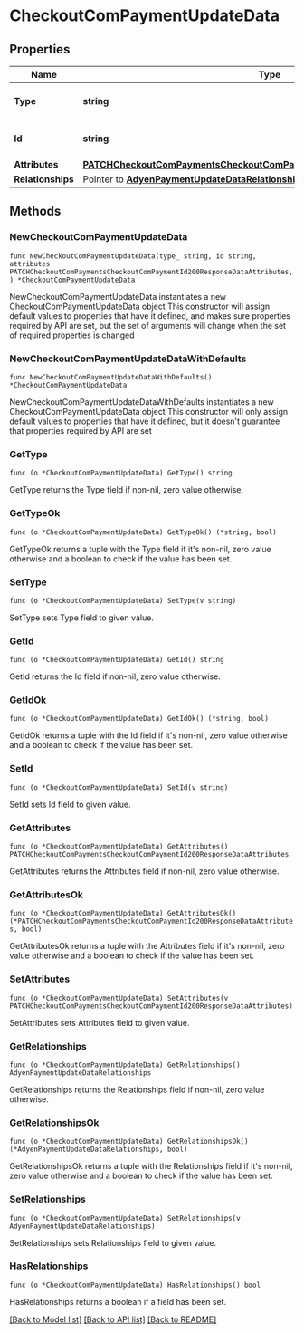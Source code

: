 # CheckoutComPaymentUpdateData

## Properties

Name | Type | Description | Notes
------------ | ------------- | ------------- | -------------
**Type** | **string** | The resource&#39;s type | [default to "checkout_com_payments"]
**Id** | **string** | The resource&#39;s id | 
**Attributes** | [**PATCHCheckoutComPaymentsCheckoutComPaymentId200ResponseDataAttributes**](PATCHCheckoutComPaymentsCheckoutComPaymentId200ResponseDataAttributes.md) |  | 
**Relationships** | Pointer to [**AdyenPaymentUpdateDataRelationships**](AdyenPaymentUpdateDataRelationships.md) |  | [optional] 

## Methods

### NewCheckoutComPaymentUpdateData

`func NewCheckoutComPaymentUpdateData(type_ string, id string, attributes PATCHCheckoutComPaymentsCheckoutComPaymentId200ResponseDataAttributes, ) *CheckoutComPaymentUpdateData`

NewCheckoutComPaymentUpdateData instantiates a new CheckoutComPaymentUpdateData object
This constructor will assign default values to properties that have it defined,
and makes sure properties required by API are set, but the set of arguments
will change when the set of required properties is changed

### NewCheckoutComPaymentUpdateDataWithDefaults

`func NewCheckoutComPaymentUpdateDataWithDefaults() *CheckoutComPaymentUpdateData`

NewCheckoutComPaymentUpdateDataWithDefaults instantiates a new CheckoutComPaymentUpdateData object
This constructor will only assign default values to properties that have it defined,
but it doesn't guarantee that properties required by API are set

### GetType

`func (o *CheckoutComPaymentUpdateData) GetType() string`

GetType returns the Type field if non-nil, zero value otherwise.

### GetTypeOk

`func (o *CheckoutComPaymentUpdateData) GetTypeOk() (*string, bool)`

GetTypeOk returns a tuple with the Type field if it's non-nil, zero value otherwise
and a boolean to check if the value has been set.

### SetType

`func (o *CheckoutComPaymentUpdateData) SetType(v string)`

SetType sets Type field to given value.


### GetId

`func (o *CheckoutComPaymentUpdateData) GetId() string`

GetId returns the Id field if non-nil, zero value otherwise.

### GetIdOk

`func (o *CheckoutComPaymentUpdateData) GetIdOk() (*string, bool)`

GetIdOk returns a tuple with the Id field if it's non-nil, zero value otherwise
and a boolean to check if the value has been set.

### SetId

`func (o *CheckoutComPaymentUpdateData) SetId(v string)`

SetId sets Id field to given value.


### GetAttributes

`func (o *CheckoutComPaymentUpdateData) GetAttributes() PATCHCheckoutComPaymentsCheckoutComPaymentId200ResponseDataAttributes`

GetAttributes returns the Attributes field if non-nil, zero value otherwise.

### GetAttributesOk

`func (o *CheckoutComPaymentUpdateData) GetAttributesOk() (*PATCHCheckoutComPaymentsCheckoutComPaymentId200ResponseDataAttributes, bool)`

GetAttributesOk returns a tuple with the Attributes field if it's non-nil, zero value otherwise
and a boolean to check if the value has been set.

### SetAttributes

`func (o *CheckoutComPaymentUpdateData) SetAttributes(v PATCHCheckoutComPaymentsCheckoutComPaymentId200ResponseDataAttributes)`

SetAttributes sets Attributes field to given value.


### GetRelationships

`func (o *CheckoutComPaymentUpdateData) GetRelationships() AdyenPaymentUpdateDataRelationships`

GetRelationships returns the Relationships field if non-nil, zero value otherwise.

### GetRelationshipsOk

`func (o *CheckoutComPaymentUpdateData) GetRelationshipsOk() (*AdyenPaymentUpdateDataRelationships, bool)`

GetRelationshipsOk returns a tuple with the Relationships field if it's non-nil, zero value otherwise
and a boolean to check if the value has been set.

### SetRelationships

`func (o *CheckoutComPaymentUpdateData) SetRelationships(v AdyenPaymentUpdateDataRelationships)`

SetRelationships sets Relationships field to given value.

### HasRelationships

`func (o *CheckoutComPaymentUpdateData) HasRelationships() bool`

HasRelationships returns a boolean if a field has been set.


[[Back to Model list]](../README.md#documentation-for-models) [[Back to API list]](../README.md#documentation-for-api-endpoints) [[Back to README]](../README.md)


